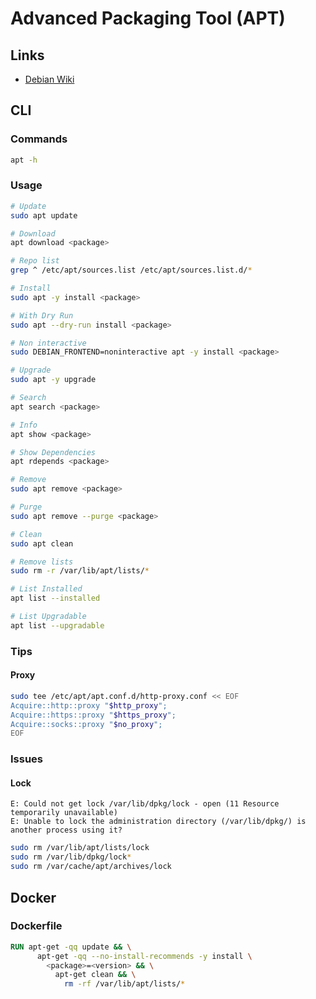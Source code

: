 # Advanced Packaging Tool (APT)

## Links

- [Debian Wiki](https://wiki.debian.org/Apt)

## CLI

### Commands

```sh
apt -h
```

### Usage

```sh
# Update
sudo apt update

# Download
apt download <package>

# Repo list
grep ^ /etc/apt/sources.list /etc/apt/sources.list.d/*

# Install
sudo apt -y install <package>

# With Dry Run
sudo apt --dry-run install <package>

# Non interactive
sudo DEBIAN_FRONTEND=noninteractive apt -y install <package>

# Upgrade
sudo apt -y upgrade

# Search
apt search <package>

# Info
apt show <package>

# Show Dependencies
apt rdepends <package>

# Remove
sudo apt remove <package>

# Purge
sudo apt remove --purge <package>

# Clean
sudo apt clean

# Remove lists
sudo rm -r /var/lib/apt/lists/*

# List Installed
apt list --installed

# List Upgradable
apt list --upgradable
```

### Tips

#### Proxy

```sh
sudo tee /etc/apt/apt.conf.d/http-proxy.conf << EOF
Acquire::http::proxy "$http_proxy";
Acquire::https::proxy "$https_proxy";
Acquire::socks::proxy "$no_proxy";
EOF
```

### Issues

#### Lock

```log
E: Could not get lock /var/lib/dpkg/lock - open (11 Resource temporarily unavailable)
E: Unable to lock the administration directory (/var/lib/dpkg/) is another process using it?
```

```sh
sudo rm /var/lib/apt/lists/lock
sudo rm /var/lib/dpkg/lock*
sudo rm /var/cache/apt/archives/lock
```

## Docker

### Dockerfile

```Dockerfile
RUN apt-get -qq update && \
      apt-get -qq --no-install-recommends -y install \
        <package>=<version> && \
          apt-get clean && \
            rm -rf /var/lib/apt/lists/*
```
